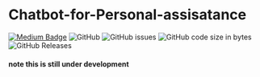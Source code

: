 # Chatbot-for-Personal-assisatance
[![Medium Badge](https://badgen.net/badge/icon/medium?icon=medium&label)](https://medium.com/@ratnasankeerthan)
![GitHub](https://img.shields.io/github/license/ratnasankeerthanreddy/Chatbot-for-Personal-assisatance)
![GitHub issues](https://img.shields.io/github/issues/ratnasankeerthanreddy/Chatbot-for-Personal-assisatance)
![GitHub code size in bytes](https://img.shields.io/github/languages/code-size/ratnasankeerthanreddy/Chatbot-for-Personal-assisatance)
![GitHub Releases](https://img.shields.io/github/downloads/ratnasankeerthanreddy/Pdf-to-Text-/version/total)



#### note this is still under development
